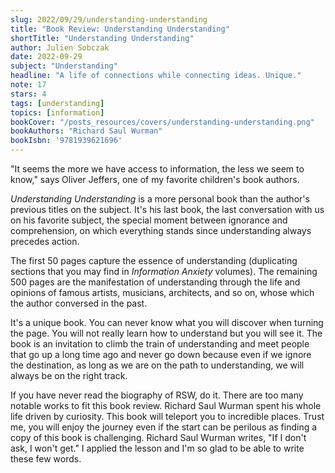 ```yaml
---
slug: 2022/09/29/understanding-understanding
title: "Book Review: Understanding Understanding"
shortTitle: "Understanding Understanding"
author: Julien Sobczak
date: 2022-09-29
subject: "Understanding"
headline: "A life of connections while connecting ideas. Unique."
note: 17
stars: 4
tags: [understanding]
topics: [information]
bookCover: "/posts_resources/covers/understanding-understanding.png"
bookAuthors: "Richard Saul Wurman"
bookIsbn: '9781939621696'
---
```



"It seems the more we have access to information, the less we seem to know," says Oliver Jeffers, one of my favorite children's book authors.

_Understanding Understanding_ is a more personal book than the author's previous titles on the subject. It's his last book, the last conversation with us on his favorite subject, the special moment between ignorance and comprehension, on which everything stands since understanding always precedes action.

The first 50 pages capture the essence of understanding (duplicating sections that you may find in _Information Anxiety_ volumes). The remaining 500 pages are the manifestation of understanding through the life and opinions of famous artists, musicians, architects, and so on, whose which the author conversed in the past.

It's a unique book. You can never know what you will discover when turning the page. You will not really learn how to understand but you will see it. The book is an invitation to climb the train of understanding and meet people that go up a long time ago and never go down because even if we ignore the destination, as long as we are on the path to understanding, we will always be on the right track.

If you have never read the biography of RSW, do it. There are too many notable works to fit this book review. Richard Saul Wurman spent his whole life driven by curiosity. This book will teleport you to incredible places. Trust me, you will enjoy the journey even if the start can be perilous as finding a copy of this book is challenging. Richard Saul Wurman writes, "If I don't ask, I won't get." I applied the lesson and I'm so glad to be able to write these few words.


